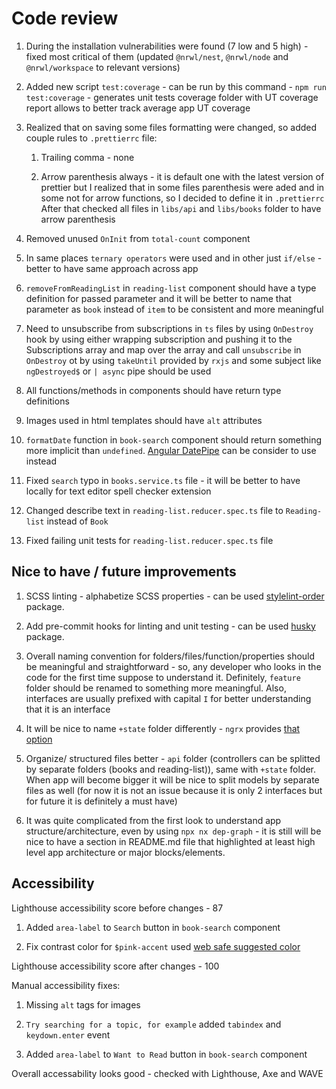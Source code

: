 # Code review

1. During the installation vulnerabilities were found (7 low and 5 high) - fixed most critical of them (updated `@nrwl/nest`, `@nrwl/node` and `@nrwl/workspace` to relevant versions)

2. Added new script `test:coverage` - can be run by this command - `npm run test:coverage` - generates unit tests coverage folder with UT coverage report allows to better track average app UT coverage

3. Realized that on saving some files formatting were changed, so added couple rules to `.prettierrc` file:

   1. Trailing comma - none

   2. Arrow parenthesis always - it is default one with the latest version of prettier but I realized that in some files parenthesis were aded and in some not for arrow functions, so I decided to define it in `.prettierrc` After that checked all files in `libs/api` and `libs/books` folder to have arrow parenthesis

4. Removed unused `OnInit` from `total-count` component

5. In same places `ternary operators` were used and in other just `if/else` - better to have same approach across app

6. `removeFromReadingList` in `reading-list` component should have a type definition for passed parameter and it will be better to name that parameter as `book` instead of `item` to be consistent and more meaningful

7. Need to unsubscribe from subscriptions in `ts` files by using `OnDestroy` hook by using either wrapping subscription and pushing it to the Subscriptions array and map over the array and call `unsubscribe` in `OnDestroy` ot by using `takeUntil` provided by `rxjs` and some subject like `ngDestroyed$` or `| async` pipe should be used

8. All functions/methods in components should have return type definitions

9. Images used in html templates should have `alt` attributes

10. `formatDate` function in `book-search` component should return something more implicit than `undefined`. [Angular DatePipe](https://angular.io/api/common/DatePipe) can be consider to use instead

11. Fixed `search` typo in `books.service.ts` file - it will be better to have locally for text editor spell checker extension

12. Changed describe text in `reading-list.reducer.spec.ts` file to `Reading-list` instead of `Book`

13. Fixed failing unit tests for `reading-list.reducer.spec.ts` file

## Nice to have / future improvements

1. SCSS linting - alphabetize SCSS properties - can be used [stylelint-order](https://www.npmjs.com/package/stylelint-order) package.

2. Add pre-commit hooks for linting and unit testing - can be used [husky](https://www.npmjs.com/package/husky) package.

3. Overall naming convention for folders/files/function/properties should be meaningful and straightforward - so, any developer who looks in the code for the first time suppose to understand it. Definitely, `feature` folder should be renamed to something more meaningful. Also, interfaces are usually prefixed with capital `I` for better understanding that it is an interface

4. It will be nice to name `+state` folder differently - `ngrx` provides [that option](https://github.com/nrwl/nx/pull/137)

5. Organize/ structured files better - `api` folder (controllers can be splitted by separate folders (books and reading-list)), same with `+state` folder. When app will become bigger it will be nice to split models by separate files as well (for now it is not an issue because it is only 2 interfaces but for future it is definitely a must have)

6. It was quite complicated from the first look to understand app structure/architecture, even by using `npx nx dep-graph` - it is still will be nice to have a section in README.md file that highlighted at least high level app architecture or major blocks/elements.

## Accessibility

Lighthouse accessibility score before changes - 87

1. Added `area-label` to `Search` button in `book-search` component

2. Fix contrast color for `$pink-accent` used [web safe suggested color](https://convertingcolors.com/hex-color-E20074.html)

Lighthouse accessibility score after changes - 100

Manual accessibility fixes:

1. Missing `alt` tags for images

2. `Try searching for a topic, for example` added `tabindex` and `keydown.enter` event

3. Added `area-label` to `Want to Read` button in `book-search` component

Overall accessability looks good - checked with Lighthouse, Axe and WAVE
